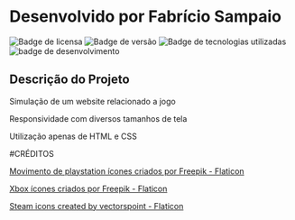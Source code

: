<h1>Desenvolvido por Fabrício Sampaio</h1>
  
  ![Badge de licensa](https://img.shields.io/badge/License-MIT-brightgreen)
  ![Badge de versão](https://img.shields.io/badge/Version-1.0-brightgreen)
  ![Badge de tecnologias utilizadas](https://img.shields.io/badge/Technologies-HTML%20%2F%20CSS-blue)
  ![badge de desenvolvimento](https://img.shields.io/badge/Concept-Mobile%20First-blue)
  
<h2>Descrição do Projeto</h2>
 <p>Simulação de um website relacionado a jogo
 <p>Responsividade com diversos tamanhos de tela
 <p>Utilização apenas de HTML e CSS

#CRÉDITOS

<a href="https://www.flaticon.com/br/icones-gratis/movimento-de-playstation" title="movimento de playstation ícones">Movimento de playstation ícones criados por Freepik - Flaticon</a>

<a href="https://www.flaticon.com/br/icones-gratis/xbox" title="xbox ícones">Xbox ícones criados por Freepik - Flaticon</a>

<a href="https://www.flaticon.com/free-icons/steam" title="steam icons">Steam icons created by vectorspoint - Flaticon</a>

